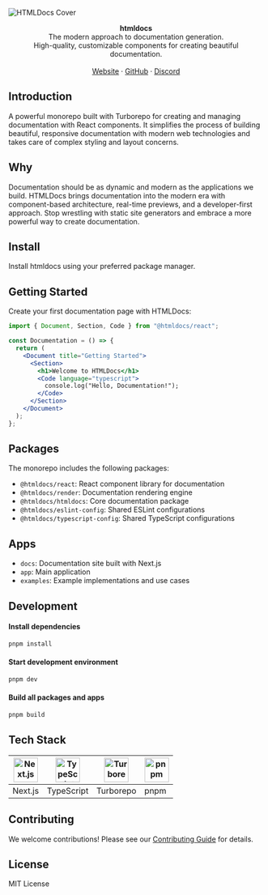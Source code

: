 ![HTMLDocs Cover](https://placehold.co/1200x600/e4e4e7/ffffff?text=HTMLDocs)

<div align="center"><strong>htmldocs</strong></div>
<div align="center">The modern approach to documentation generation.<br />High-quality, customizable components for creating beautiful documentation.</div>
<br />
<div align="center">
<a href="https://htmldocs.dev">Website</a> 
<span> · </span>
<a href="https://github.com/yourusername/htmldocs">GitHub</a> 
<span> · </span>
<a href="https://discord.gg/htmldocs">Discord</a>
</div>

## Introduction

A powerful monorepo built with Turborepo for creating and managing documentation with React components. It simplifies the process of building beautiful, responsive documentation with modern web technologies and takes care of complex styling and layout concerns.

## Why

Documentation should be as dynamic and modern as the applications we build. HTMLDocs brings documentation into the modern era with component-based architecture, real-time previews, and a developer-first approach. Stop wrestling with static site generators and embrace a more powerful way to create documentation.

## Install

Install htmldocs using your preferred package manager.

## Getting Started

Create your first documentation page with HTMLDocs:

```jsx
import { Document, Section, Code } from "@htmldocs/react";

const Documentation = () => {
  return (
    <Document title="Getting Started">
      <Section>
        <h1>Welcome to HTMLDocs</h1>
        <Code language="typescript">
          console.log("Hello, Documentation!");
        </Code>
      </Section>
    </Document>
  );
};
```

## Packages

The monorepo includes the following packages:

- `@htmldocs/react`: React component library for documentation
- `@htmldocs/render`: Documentation rendering engine
- `@htmldocs/htmldocs`: Core documentation package
- `@htmldocs/eslint-config`: Shared ESLint configurations
- `@htmldocs/typescript-config`: Shared TypeScript configurations

## Apps

- `docs`: Documentation site built with Next.js
- `app`: Main application
- `examples`: Example implementations and use cases

## Development

#### Install dependencies

```sh
pnpm install
```

#### Start development environment

```sh
pnpm dev
```

#### Build all packages and apps

```sh
pnpm build
```

## Tech Stack

| <img src="https://nextjs.org/static/favicon/favicon-32x32.png" width="48px" height="48px" alt="Next.js"> | <img src="https://www.typescriptlang.org/favicon-32x32.png" width="48px" height="48px" alt="TypeScript"> | <img src="https://turbo.build/images/favicon-32x32.png" width="48px" height="48px" alt="Turborepo"> | <img src="https://pnpm.io/img/favicon.png" width="48px" height="48px" alt="pnpm"> |
|--------------------------------------------------------------------------------------------------------|--------------------------------------------------------------------------------------------------------|--------------------------------------------------------------------------------------------------|---------------------------------------------------------------------------------|
| Next.js                                                                                                  | TypeScript                                                                                            | Turborepo                                                                                         | pnpm                                                                             |

## Contributing

We welcome contributions! Please see our [Contributing Guide](CONTRIBUTING.md) for details.

## License

MIT License
